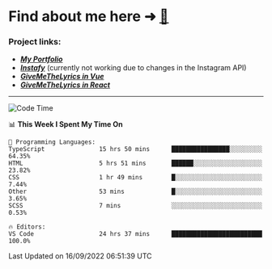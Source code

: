 # Find about me here ➜ [🧑](https://pauabella.dev)

### Project links:
- ***[My Portfolio](https://pauabella.dev)***
- ***[Instafy](https://instafy.me)*** (currently not working due to changes in the Instagram API)
- ***[GiveMeTheLyrics in Vue](https://lyrics.pauabella.dev)***
- ***[GiveMeTheLyrics in React](https://pauabella.dev/GiveMeTheLyrics)***

---
<!--START_SECTION:waka-->
![Code Time](http://img.shields.io/badge/Code%20Time-1%2C445%20hrs%2025%20mins-blue)

📊 **This Week I Spent My Time On** 

```text
💬 Programming Languages: 
TypeScript               15 hrs 50 mins      ████████████████░░░░░░░░░   64.35% 
HTML                     5 hrs 51 mins       ██████░░░░░░░░░░░░░░░░░░░   23.82% 
CSS                      1 hr 49 mins        █░░░░░░░░░░░░░░░░░░░░░░░░   7.44% 
Other                    53 mins             █░░░░░░░░░░░░░░░░░░░░░░░░   3.65% 
SCSS                     7 mins              ░░░░░░░░░░░░░░░░░░░░░░░░░   0.53%

🔥 Editors: 
VS Code                  24 hrs 37 mins      █████████████████████████   100.0%

```


 Last Updated on 16/09/2022 06:51:39 UTC
<!--END_SECTION:waka-->
